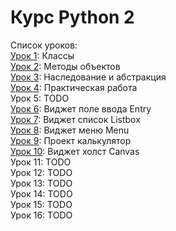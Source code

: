 # Курс Python 2

Список уроков:  
[Урок 1](lesson01_classes): Классы  
[Урок 2](lesson02_methods): Методы объектов  
[Урок 3](lesson03_inherit): Наследование и абстракция  
[Урок 4](lesson04_practice): Практическая работа  
Урок 5: TODO  
[Урок 6](lesson06_entry): Виджет поле ввода Entry  
[Урок 7](lesson07_listbox): Виджет список Listbox  
[Урок 8](lesson08_menu): Виджет меню Menu  
[Урок 9](lesson09_project): Проект калькулятор  
[Урок 10](lesson10_canvas): Виджет холст Canvas  
Урок 11: TODO  
Урок 12: TODO  
Урок 13: TODO  
Урок 14: TODO  
Урок 15: TODO  
Урок 16: TODO  
